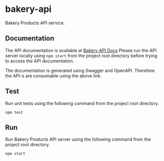# bakery-api
Bakery Products API service.

## Documentation
The API documentation is available at [Bakery API Docs](http://localhost:3000/api/v1/api-docs/)
Please run the API server locally using ```npm start``` from the project root directory before trying to access the API documentation.

The documentation is generated using Swagger and OpenAPI. Therefore the API-s are consumable using the above link. 

## Test
Run unit tests using the following command from the project root directory.
```
npm test
```

## Run
Run Bakery Products API server using the following command from the project root directory.
```
npm start
```
